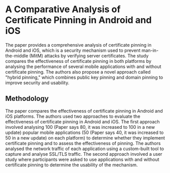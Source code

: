# A Comparative Analysis of Certificate Pinning in Android and iOS
The paper provides a comprehensive analysis of certificate pinning in Android and iOS, which is a security mechanism used to prevent man-in-the-middle (MitM) attacks by verifying server certificates. The study compares the effectiveness of certificate pinning in both platforms by analysing the performance of several mobile applications with and without certificate pinning. The authors also propose a novel approach called "hybrid pinning," which combines public key pinning and domain pinning to improve security and usability.
## Methodology
The paper compares the effectiveness of certificate pinning in Android and iOS platforms. The authors used two approaches to evaluate the effectiveness of certificate pinning in Android and iOS. The first approach involved analysing 100 (Paper says 80, it was increased to 100 in a new update) popular mobile applications (50 (Paper says 40, it was increased to 50 in a new update) on each platform) to determine whether they implement certificate pinning and to assess the effectiveness of pinning. The authors analysed the network traffic of each application using a custom-built tool to capture and analyse SSL/TLS traffic. The second approach involved a user study where participants were asked to use applications with and without certificate pinning to determine the usability of the mechanism.
